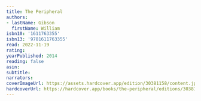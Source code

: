 ```yaml
---
title: The Peripheral
authors:
- lastName: Gibson
  firstName: William
isbn10: '1611763355'
isbn13: '9781611763355'
read: 2022-11-19
rating:
yearPublished: 2014
reading: false
asin:
subtitle:
narrators:
coverImageUrl: https://assets.hardcover.app/edition/30381158/content.jpeg
hardcoverUrl: https://hardcover.app/books/the-peripheral/editions/30381158
---
```

